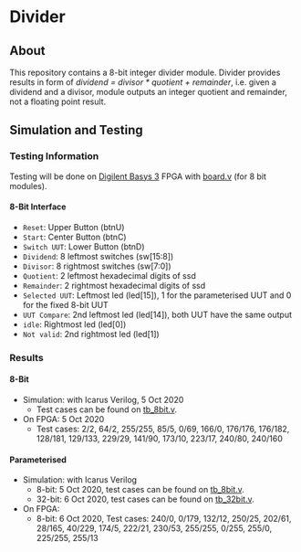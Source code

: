 # Divider

## About

This repository contains a 8-bit integer divider module. Divider provides results in form of *dividend = divisor \* quotient + remainder*, i.e. given a dividend and a divisor, module outputs an integer quotient and remainder, not a floating point result.

## Simulation and Testing

### Testing Information

Testing will be done on [Digilent Basys 3](https://reference.digilentinc.com/reference/programmable-logic/basys-3/reference-manual) FPGA with [board.v](https://github.com/suoglu/divider/blob/main/Testing/board.v) (for 8 bit modules).

#### 8-Bit Interface

* `Reset`: Upper Button (btnU)
* `Start`: Center Button (btnC)
* `Switch UUT`: Lower Button (btnD)
* `Dividend`: 8 leftmost switches (sw[15:8])
* `Divisor`: 8 rightmost switches (sw[7:0])
* `Quotient`: 2 leftmost hexadecimal digits of ssd
* `Remainder`: 2 rightmost hexadecimal digits of ssd
* `Selected UUT`: Leftmost led (led[15]), 1 for the parameterised UUT and 0 for the fixed 8-bit UUT
* `UUT Compare`: 2nd leftmost led (led[14]), both UUT have the same output
* `idle`: Rightmost led (led[0])
* `Not valid`: 2nd rightmost led (led[1])

### Results

#### 8-Bit

* Simulation: with Icarus Verilog, 5 Oct 2020
  * Test cases can be found on [tb_8bit.v](https://github.com/suoglu/divider/blob/main/Simulation/tb_8bit.v).
* On FPGA: 5 Oct 2020
  * Test cases: 2/2, 64/2, 255/255, 85/5, 0/69, 166/0, 176/176, 176/182, 128/181, 129/133, 229/29, 141/90, 173/10, 223/17, 240/80, 240/160

#### Parameterised

* Simulation: with Icarus Verilog
  * 8-bit: 5 Oct 2020, test cases can be found on [tb_8bit.v](https://github.com/suoglu/divider/blob/main/Simulation/tb_8bit.v).
  * 32-bit: 6 Oct 2020, test cases can be found on [tb_32bit.v](https://github.com/suoglu/divider/blob/main/Simulation/tb_32bit.v).
* On FPGA: 
  * 8-bit: 6 Oct 2020, Test cases: 240/0, 0/179, 132/12, 250/25, 202/61, 28/165, 40/229, 174/5, 222/21, 230/53, 255/255, 0/255, 255/0, 225/255, 255/13
